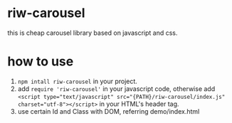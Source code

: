 # riw-carousel
this is cheap carousel library based on javascript and css.

# how to use
1. `npm intall riw-carousel` in your project.
2. add `require 'riw-carousel'` in your javascript code, otherwise add `<script type="text/javascript" src="{PATH}/riw-carousel/index.js" charset="utf-8"></script>` in your HTML's header tag.
3. use certain Id and Class with DOM, referring demo/index.html

